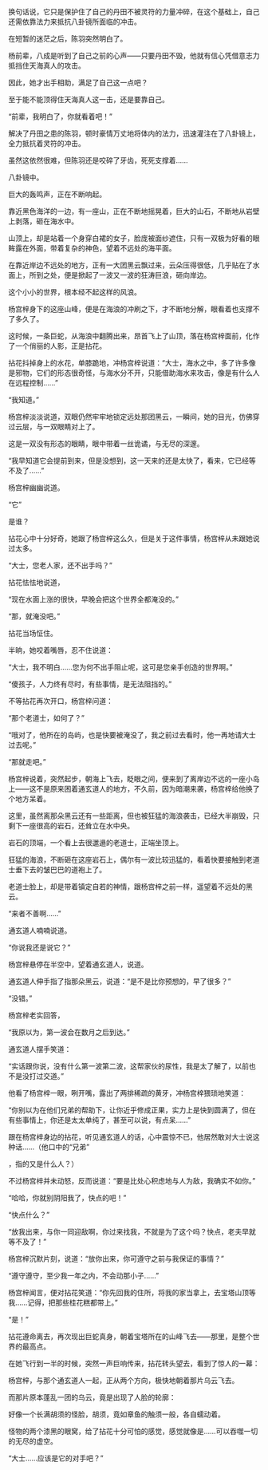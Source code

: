换句话说，它只是保护住了自己的丹田不被灵符的力量冲碎，在这个基础上，自己还需依靠法力来抵抗八卦镜所面临的冲击。

在短暂的迷茫之后，陈羽突然明白了。

杨前辈，八成是听到了自己之前的心声——只要丹田不毁，他就有信心凭借意志力抵挡住天海真人的攻击。

因此，她才出手相助，满足了自己这一点吧？

至于能不能顶得住天海真人这一击，还是要靠自己。

“前辈，我明白了，你就看着吧！”

解决了丹田之患的陈羽，顿时豪情万丈地将体内的法力，迅速灌注在了八卦镜上，全力抵抗着灵符的冲击。

虽然这依然很难，但陈羽还是咬碎了牙齿，死死支撑着……

八卦镜中。

巨大的轰鸣声，正在不断响起。

靠近黑色海洋的一边，有一座山，正在不断地摇晃着，巨大的山石，不断地从岩壁上剥落，砸在海水中。

山顶上，却是站着一个身穿白裙的女子，脸庞被面纱遮住，只有一双极为好看的眼眸露在外面，带着复杂的神色，望着不远处的海平面。

在靠近岸边不远处的地方，正有一大团黑云飘过来，云朵压得很低，几乎贴在了水面上，所到之处，便是掀起了一波又一波的狂涛巨浪，砸向岸边。

这个小小的世界，根本经不起这样的风浪。

杨宫梓身下的这座山峰，便是在海浪的冲刷之下，才不断地分解，眼看着也支撑不了多久了。

这时候，一条巨蛇，从海浪中翻腾出来，昂首飞上了山顶，落在杨宫梓面前，化作了一个俏丽的人影，正是拈花。

拈花抖掉身上的水花，单膝跪地，冲杨宫梓说道：“大士，海水之中，多了许多像是邪物，它们的形态很奇怪，与海水分不开，只能借助海水来攻击，像是有什么人在远程控制……”

“我知道。”

杨宫梓淡淡说道，双眼仍然牢牢地锁定远处那团黑云，一瞬间，她的目光，仿佛穿过云层，与一双眼睛对上了。

这是一双没有形态的眼睛，眼中带着一丝诡谲，与无尽的深邃。

“我早知道它会提前到来，但是没想到，这一天来的还是太快了，看来，它已经等不及了……”

杨宫梓幽幽说道。

“它”

是谁？

拈花心中十分好奇，她跟了杨宫梓这么久，但是关于这件事情，杨宫梓从未跟她说过太多。

“大士，您老人家，还不出手吗？”

拈花怯怯地说道，

“现在水面上涨的很快，早晚会把这个世界全都淹没的。”

“那，就淹没吧。”

拈花当场怔住。

半晌，她咬着嘴唇，忍不住说道：

“大士，我不明白……您为何不出手阻止呢，这可是您亲手创造的世界啊。”

“傻孩子，人力终有尽时，有些事情，是无法阻挡的。”

不等拈花再次开口，杨宫梓问道：

“那个老道士，如何了？”

“哦对了，他所在的岛屿，也是快要被淹没了，我之前过去看时，他一再地请大士过去呢。”

“那就走吧。”

杨宫梓说着，突然起步，朝海上飞去，眨眼之间，便来到了离岸边不远的一座小岛上——这不是原来困着通玄道人的地方，不久前，因为暗潮来袭，杨宫梓给他换了个地方呆着。

这里，虽然离那朵黑云还有一些距离，但也被狂猛的海浪袭击，已经大半崩毁，只剩下一座很高的岩石，还耸立在水中央。

岩石的顶端，一个看上去很邋遢的老道士，正端坐顶上。

狂猛的海浪，不断砸在这座岩石上，偶尔有一波比较迅猛的，看着快要接触到老道士垂下去的皱巴巴的道袍上了。

老道士脸上，却是带着镇定自若的神情，跟杨宫梓之前一样，遥望着不远处的黑云。

“来者不善啊……”

通玄道人喃喃说道。

“你说我还是说它？”

杨宫梓悬停在半空中，望着通玄道人，说道。

通玄道人伸手指了指那朵黑云，说道：“是不是比你预想的，早了很多？”

“没错。”

杨宫梓老实回答，

“我原以为，第一波会在数月之后到达。”

通玄道人摆手笑道：

“实话跟你说，没有什么第一波第二波，这帮家伙的尿性，我是太了解了，以前也不是没打过交道。”

他看了杨宫梓一眼，咧开嘴，露出了两排稀疏的黄牙，冲杨宫梓猥琐地笑道：

“你别以为在他们兄弟的帮助下，让你近乎修成正果，实力上是快到圆满了，但在有些事情上，你还是太太单纯了，甚至可以说，有点呆……”

跟在杨宫梓身边的拈花，听见通玄道人的话，心中震惊不已，他居然敢对大士说这种话……（他口中的“兄弟”

，指的又是什么人？）

不过杨宫梓并未动怒，反而说道：“要是比处心积虑地与人为敌，我确实不如你。”

“哈哈，你就别阴阳我了，快点的吧！”

“快点什么？”

“放我出来，与你一同迎敌啊，你过来找我，不就是为了这个吗？快点，老夫早就等不及了！”

杨宫梓沉默片刻，说道：“放你出来，你可遵守之前与我保证的事情？”

“遵守遵守，至少我一年之内，不会动那小子……”

杨宫梓闻言，便对拈花笑道：“你先回我的住所，将我的家当拿上，去宝塔山顶等我……记得，把那些桂花糕都带上。”

“是！”

拈花遵命离去，再次现出巨蛇真身，朝着宝塔所在的山峰飞去——那里，是整个世界的最高点。

在她飞行到一半的时候，突然一声巨响传来，拈花转头望去，看到了惊人的一幕：

杨宫梓，与那个通玄道人一起，正从两个方向，极快地朝着那片乌云飞去。

而那片原本蓬乱一团的乌云，竟是出现了人脸的轮廓：

好像一个长满胡须的怪脸，胡须，竟如章鱼的触须一般，各自蠕动着。

怪物的两个漆黑的眼窝，给了拈花十分可怕的感觉，感觉就像是……可以吞噬一切的无尽的虚空。

“大士……应该是它的对手吧？”
